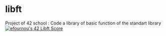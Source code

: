 # libft
Project of 42 school : 
Code a library of basic function of the standart library
<a href="https://github.com/JaeSeoKim/badge42"><img src="https://badge42.vercel.app/api/v2/cl3uaey7l005409i8ff06egjg/project/2565888" alt="efournou's 42 Libft Score" /></a>
